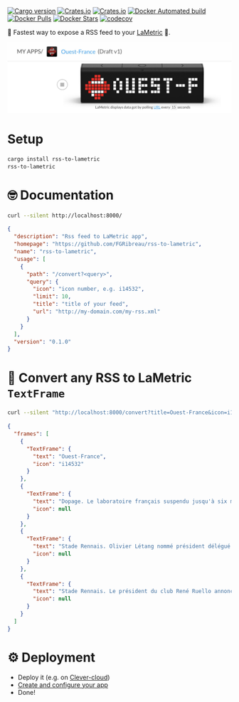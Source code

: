 [![Cargo version](https://img.shields.io/crates/v/rss-to-lametric.svg)](https://crates.io/crates/rss-to-lametric) [![Crates.io](https://img.shields.io/crates/l/rss-to-lametric.svg)](https://crates.io/crates/rss-to-lametric) [![Crates.io](https://img.shields.io/crates/d/rss-to-lametric.svg)](https://crates.io/crates/rss-to-lametric) [![Docker Automated build](https://img.shields.io/docker/automated/fgribreau/rss-to-lametric.svg)](https://hub.docker.com/r/fgribreau/rss-to-lametric) [![Docker Pulls](https://img.shields.io/docker/pulls/fgribreau/rss-to-lametric.svg)](https://hub.docker.com/r/fgribreau/rss-to-lametric) [![Docker Stars](https://img.shields.io/docker/stars/fgribreau/rss-to-lametric.svg)](https://hub.docker.com/r/fgribreau/rss-to-lametric) [![codecov](https://codecov.io/gh/FGRibreau/rss-to-lametric/branch/master/graph/badge.svg)](https://codecov.io/gh/FGRibreau/rss-to-lametric)


<!-- # @todo put referral URL here -->

🛫 Fastest way to expose a RSS feed to your [LaMetric](https://developer.lametric.com/) 🎩.

![lametric-app](/docs/lametric-app.jpg)

# Setup

```bash
cargo install rss-to-lametric
rss-to-lametric
```


# 🤓 Documentation

```bash
curl --silent http://localhost:8000/
```

```json
{
  "description": "Rss feed to LaMetric app",
  "homepage": "https://github.com/FGRibreau/rss-to-lametric",
  "name": "rss-to-lametric",
  "usage": [
    {
      "path": "/convert?<query>",
      "query": {
        "icon": "icon number, e.g. i14532",
        "limit": 10,
        "title": "title of your feed",
        "url": "http://my-domain.com/my-rss.xml"
      }
    }
  ],
  "version": "0.1.0"
}
```

# 🎩 Convert any RSS to LaMetric `TextFrame`

```bash
curl --silent "http://localhost:8000/convert?title=Ouest-France&icon=i14532&limit=3&url=https://www.ouest-france.fr/rss-en-continu.xml"
```

```json
{
  "frames": [
    {
      "TextFrame": {
        "text": "Ouest-France",
        "icon": "i14532"
      }
    },
    {
      "TextFrame": {
        "text": "Dopage. Le laboratoire français suspendu jusqu'à six mois",
        "icon": null
      }
    },
    {
      "TextFrame": {
        "text": "Stade Rennais. Olivier Létang nommé président délégué et manager général",
        "icon": null
      }
    },
    {
      "TextFrame": {
        "text": "Stade Rennais. Le président du club René Ruello annonce sa démission",
        "icon": null
      }
    }
  ]
}
```

# ⚙️ Deployment 
- Deploy it (e.g. on [Clever-cloud](https://clever-cloud.com))
- [Create and configure your app](https://developer.lametric.com/)
- Done!
